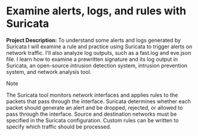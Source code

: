 # Examine alerts, logs, and rules with Suricata
**Project Description:** To understand some alerts and logs generated by Suricata I will examine a rule and practice using Suricata to trigger alerts on network traffic. I'll also analyze log outputs, such as a fast.log and eve.json file. I learn how to examine a prewritten signature and its log output in Suricata, an open-source intrusion detection system, intrusion prevention system, and network analysis tool.

<!-- In this project, you’ll explore Suricata alerts and logs, including the general process of rule creation. -->

> [!NOTE]
> The Suricata tool monitors network interfaces and applies rules to the packets that pass through the interface. Suricata determines whether each packet should generate an alert and be dropped, rejected, or allowed to pass through the interface. Source and destination networks must be specified in the Suricata configuration. Custom rules can be written to specify which traffic should be processed.
